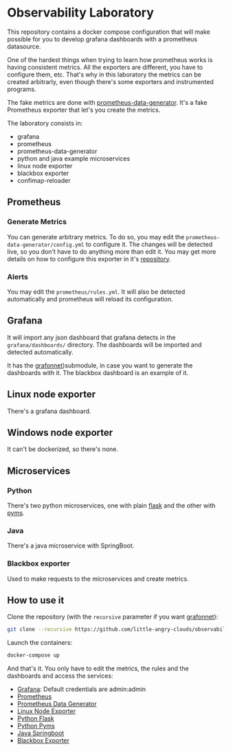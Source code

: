 # Observability Laboratory

This repository contains a docker compose configuration that will make possible
for you to develop grafana dashboards with a prometheus datasource.

One of the hardest things when trying to learn how prometheus works is having
consistent metrics. All the exporters are different, you have to configure them,
etc. That's why in this laboratory the metrics can be created arbitrarly, even 
though there's some exporters and instrumented programs.

The fake metrics are done with
[prometheus-data-generator](https://github.com/little-angry-clouds/prometheus-data-generator).
It's a fake Prometheus exporter that let's you create the metrics.

The laboratory consists in:

- grafana
- prometheus
- prometheus-data-generator
- python and java example microservices
- linux node exporter
- blackbox exporter
- confimap-reloader

## Prometheus

### Generate Metrics

You can generate arbitrary metrics. To do so, you may edit the `prometheus-data-generator/config.yml` to configure it. The
changes will be detected live, so you don't have to do anything more than edit it. You may
get more details on how to configure this exporter in it's
[repository](https://github.com/little-angry-clouds/prometheus-data-generator).

### Alerts

You may edit the `prometheus/rules.yml`. It will also be detected automatically
and prometheus will reload its configuration.

## Grafana

It will import any json dashboard that grafana detects in the
`grafana/dashboards/` directory. The dashboards will be imported and detected
automatically.

It has the [grafonnet](https://github.com/grafana/grafonnet-lib))submodule, in
case you want to generate the dashboards with it. The blackbox dashboard is an
example of it.

## Linux node exporter

There's a grafana dashboard.

## Windows node exporter

It can't be dockerized, so there's none.

## Microservices

### Python

There's two python microservices, one with plain [flask](https://flask.palletsprojects.com/en/1.1.x/)
and the other with [pyms](https://github.com/python-microservices/pyms).

### Java

There's a java microservice with SpringBoot.

### Blackbox exporter

Used to make requests to the microservices and create metrics.

## How to use it

Clone the repository (with the `recursive` parameter if you want
[grafonnet](https://github.com/grafana/grafonnet-lib)):

```bash
git clone --recursive https://github.com/little-angry-clouds/observability-laboratory
```

Launch the containers:

```bash
docker-compose up
```

And that's it. You only have to edit the metrics, the rules and the dashboards
and access the services:

- [Grafana](http://localhost:10000): Default credentials are admin:admin
- [Prometheus](http://localhost:10010)
- [Prometheus Data Generator](http://localhost:10020)
- [Linux Node Exporter](http://localhost:10030)
- [Python Flask](http://localhost:10040)
- [Python Pyms](http://localhost:10050)
- [Java Springboot](http://localhost:10060)
- [Blackbox Exporter](http://localhost:10070)
